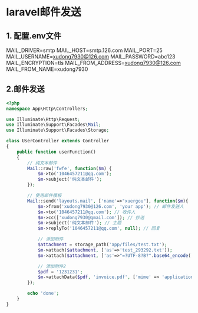 laravel邮件发送
==============

## 1. 配置.env文件
MAIL_DRIVER=smtp
MAIL_HOST=smtp.126.com
MAIL_PORT=25
MAIL_USERNAME=xudong7930@126.com
MAIL_PASSWORD=abc123
MAIL_ENCRYPTION=tls
MAIL_FROM_ADDRESS=xudong7930@126.com
MAIL_FROM_NAME=xudong7930

## 2.邮件发送
```php
<?php
namespace App\Http\Controllers;

use Illuminate\Http\Request;
use Illuminate\Support\Facades\Mail;
use Illuminate\Support\Facades\Storage;

class UserController extends Controller
{
    public function userFunction()
    {
        // 纯文本邮件
        Mail::raw('fwfe', function($m) {
            $m->to('1046457211@qq.com');
            $m->subject('纯文本邮件');
        });

        // 使用邮件模板
        Mail::send('layouts.mail', ['name'=>"xuergou"], function($m){
            $m->from('xudong7930@126.com', 'your app'); // 邮件发送人
            $m->to('1046457211@qq.com'); // 收件人
            $m->cc(['xudong7930@gmail.com']); // 抄送
            $m->subject('纯文本邮件'); // 主题
            $m->replyTo('1046457211@qq.com', null); // 回复

            // 添加附件
            $attachment = storage_path('app/files/test.txt');
            $m->attach($attachment, ['as'=>'test_293292.txt']);
            $m->attach($attachment, ['as'=>"=?UTF-8?B?".base64_encode('中文文档')."?=.txt"]);

            // 添加附件2
            $pdf = '1231231';
            $m->attachData($pdf, 'invoice.pdf', ['mime' => 'application/pdf']);
        });

        echo 'done';
    }
}
```





